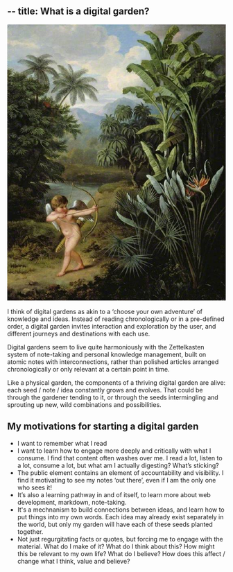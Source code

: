 --
title: What is a digital garden?
--
<img src="/assets/cupid-in-garden.jpg"/>

I think of digital gardens as akin to a ‘choose your own adventure’ of knowledge and ideas. Instead of reading chronologically or in a pre-defined order, a digital garden invites interaction and exploration by the user, and different journeys and destinations with each use. 

Digital gardens seem to live quite harmoniously with the Zettelkasten system of note-taking and personal knowledge management, built on atomic notes with interconnections, rather than polished articles arranged chronologically or only relevant at a certain point in time.

Like a physical garden, the components of a thriving digital garden are alive: each seed / note / idea constantly grows and evolves. That could be through the gardener tending to it, or through the seeds intermingling  and sprouting up new, wild combinations and possibilities. 

## My motivations for starting a digital garden

* I want to remember what I read 
* I want to learn how to engage more deeply and critically with what I consume. I find that content often washes over me. I read a lot, listen to a lot, consume a lot, but what am I actually digesting? What’s sticking? 
* The public element contains an element of accountability and visibility. I find it motivating to see my notes ‘out there’, even if I am the only one who sees it! 
* It’s also a learning pathway in and of itself, to learn more about web development, markdown, note-taking.
* It's a mechnanism to build connections between ideas, and learn how to put things into my own words. Each idea may already exist separately in the world, but only my garden will have each of these seeds planted together. 
* Not just regurgitating facts or quotes, but forcing me to engage with the material. What do I make of it? What do I think about this? How might this be relevant to my own life? What do I believe? How does this affect / change what I think, value and believe? 

